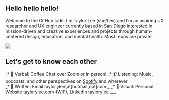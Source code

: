 ## Hello hello hello!

Welcome to the GitHub side. I'm Taylor Lee (she/her) and I’m an aspiring UX researcher and UX engineer currently based in San Diego interested in mission-driven and creative experiences and projects through human-centered design, education, and mental health. Most repos are private.

![](https://komarev.com/ghpvc/?username=taylorylee&color=blue)


## Let's get to know each other
_* 💬 Verbal: Coffee Chat over Zoom or in person!
_* 👂 Listening: Music, podcasts, and other perspectives on [Spotify](https://volt.fm/taylorlee) and wherever  
_* 📧 Written: Email taylorylee[at]hotmail[dot]com _
_* 👀 Visual: Personal Website [taylorylee.com](https://taylorlee.notion.site/taylorlee/Hi-I-m-Taylor-Lee-89b3be3bd07e4bacb8603e65c9d1b27a) (WIP), LinkedIn taylorylee ___
